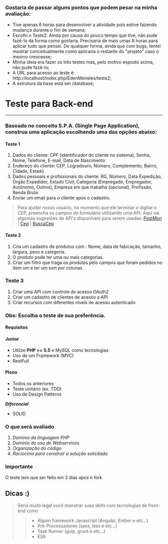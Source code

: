 ### Gostaria de passar alguns pontos que podem pesar na minha avaliação: ###
- Tive apenas 6 horas para desenvolver a atividade pois estive fazendo mudança durante o fim de semana;
- Escolhi o Teste2. Ainda por causa do pouco tempo que tive, não pude fazê-lo da forma como gostaria. Precisaria de mais umas 8 horas para aplicar tudo que pensei. De qualquer forma, ainda que com bugs, tentei mostrar conceitualmente como aplicaria o restante do "projeto" caso o mesmo crescesse;
- Minha ideia era fazer os três testes mas, pelo motivo exposto acima, não pude fazê-lo;
- A URL para acesso ao teste é: http://localhost/index.php/EdenMeireles/teste2;
- A estrutura da base está em /database;


# Teste para Back-end #
---
### Baseado no conceito S.P.A. (Single Page Application), construa uma aplicação escolhendo uma das opções abaixo:

#### Teste 1

1. Dados do cliente: CPF (identificador do cliente no sistema), Senha, Nome, Telefone, E-mail, Data de Nascimento
2. Endereço do cliente: CEP, Logradouro, Número, Complemento, Bairro, Cidade, Estado
3. Dados pessoais e profissionais do cliente: RG, Número, Data Expedição, Órgão Expedidor, Estado Civil, Categoria (Empregado, Empregador, Autônomo, Outros), Empresa em que trabalha (opcional), Profissão, Renda Bruta
4. Enviar um email para o cliente  apos o cadastro.

> Para ajudar nosso usuário, no momento que ele terminar o digitar o CEP, preencha os campos do formulário utilizando uma API. Aqui vai algumas sugestões de API's disponíveis para serem usadas:
>[PostMon](http://postmon.com.br/) | [Cep](http://cep.correiocontrol.com.br/XXXXXXXX.json) | [BuscaCep](http://www.buscacep.correios.com.br/sistemas/buscacep/)

#### Teste 2

1.  Cria um cadastro de produtos com : Nome, data de fabicação, tamanho, largura, peso e categoria.
2.  O produto pode ter uma ou mais categorias.
3.  Criar um filtro que traga os produtos pelo  campos que foram pedidos no item um e ter um sort por colunas.

### Teste 3

1. Criar uma API com controle de acesso OAuth2
2. Criar um cadastro de clientes de acesso a API
3. Criar recursos com diferentes níveis de acesso autenticado


### Obs: Escolha o teste de sua preferência.

#### Requisitos ####

#### Junior ####
* Utilize **PHP >= 5.5** e MySQL como tecnologias
* Uso de um Framework (MVC)
* RestFull

#### Pleno ####
*  Todos os anteriores
*  Teste unitário (ex. TDD)
*  Uso de Design Patterns

***Diferencial***
*   SOLID

### O que será avaliado
1. *Domínio da linguagem PHP*
2. *Domínio do uso de Webservices*
3. *Organização do código*
4. *Raciocínio para construir a solução solicitada*

### Importante 
O teste tem que ser feito em 3 dias apos o fork

## Dicas :) 
>   Seria muito legal você monstrar suas skills com tecnologias de front-end como  
>>   * Algum framework Javascript (Angular, Ember e etc…)
>>   * Pré-Processadores (sass, less e etc...)
>>   * Task Runner (gulp, grunt e etc...)
>>   * ES6
